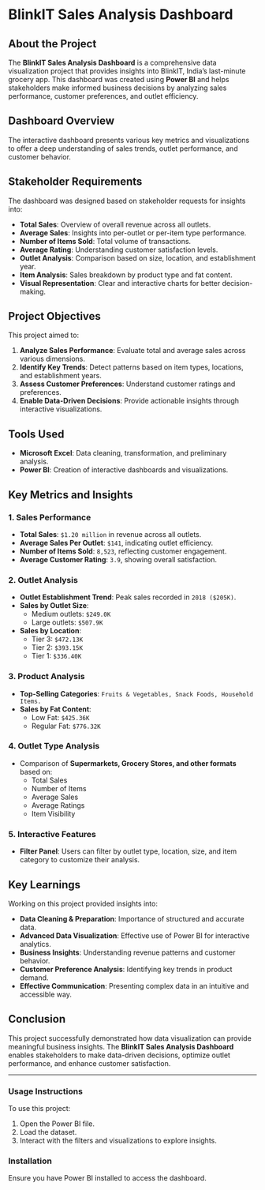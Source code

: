 # BlinkIT Sales Analysis Dashboard

## About the Project
The **BlinkIT Sales Analysis Dashboard** is a comprehensive data visualization project that provides insights into BlinkIT, India’s last-minute grocery app. This dashboard was created using **Power BI** and helps stakeholders make informed business decisions by analyzing sales performance, customer preferences, and outlet efficiency.

## Dashboard Overview
The interactive dashboard presents various key metrics and visualizations to offer a deep understanding of sales trends, outlet performance, and customer behavior.

## Stakeholder Requirements
The dashboard was designed based on stakeholder requests for insights into:
- **Total Sales**: Overview of overall revenue across all outlets.
- **Average Sales**: Insights into per-outlet or per-item type performance.
- **Number of Items Sold**: Total volume of transactions.
- **Average Rating**: Understanding customer satisfaction levels.
- **Outlet Analysis**: Comparison based on size, location, and establishment year.
- **Item Analysis**: Sales breakdown by product type and fat content.
- **Visual Representation**: Clear and interactive charts for better decision-making.

## Project Objectives
This project aimed to:
1. **Analyze Sales Performance**: Evaluate total and average sales across various dimensions.
2. **Identify Key Trends**: Detect patterns based on item types, locations, and establishment years.
3. **Assess Customer Preferences**: Understand customer ratings and preferences.
4. **Enable Data-Driven Decisions**: Provide actionable insights through interactive visualizations.

## Tools Used
- **Microsoft Excel**: Data cleaning, transformation, and preliminary analysis.
- **Power BI**: Creation of interactive dashboards and visualizations.

## Key Metrics and Insights
### 1. Sales Performance
- **Total Sales**: `$1.20 million` in revenue across all outlets.
- **Average Sales Per Outlet**: `$141`, indicating outlet efficiency.
- **Number of Items Sold**: `8,523`, reflecting customer engagement.
- **Average Customer Rating**: `3.9`, showing overall satisfaction.

### 2. Outlet Analysis
- **Outlet Establishment Trend**: Peak sales recorded in `2018 ($205K)`.
- **Sales by Outlet Size**: 
  - Medium outlets: `$249.0K`
  - Large outlets: `$507.9K`
- **Sales by Location**: 
  - Tier 3: `$472.13K`
  - Tier 2: `$393.15K`
  - Tier 1: `$336.40K`

### 3. Product Analysis
- **Top-Selling Categories**: `Fruits & Vegetables, Snack Foods, Household Items.`
- **Sales by Fat Content**:
  - Low Fat: `$425.36K`
  - Regular Fat: `$776.32K`

### 4. Outlet Type Analysis
- Comparison of **Supermarkets, Grocery Stores, and other formats** based on:
  - Total Sales
  - Number of Items
  - Average Sales
  - Average Ratings
  - Item Visibility

### 5. Interactive Features
- **Filter Panel**: Users can filter by outlet type, location, size, and item category to customize their analysis.

## Key Learnings
Working on this project provided insights into:
- **Data Cleaning & Preparation**: Importance of structured and accurate data.
- **Advanced Data Visualization**: Effective use of Power BI for interactive analytics.
- **Business Insights**: Understanding revenue patterns and customer behavior.
- **Customer Preference Analysis**: Identifying key trends in product demand.
- **Effective Communication**: Presenting complex data in an intuitive and accessible way.

## Conclusion
This project successfully demonstrated how data visualization can provide meaningful business insights. The **BlinkIT Sales Analysis Dashboard** enables stakeholders to make data-driven decisions, optimize outlet performance, and enhance customer satisfaction.

---

### Usage Instructions
To use this project:
1. Open the Power BI file.
2. Load the dataset.
3. Interact with the filters and visualizations to explore insights.

### Installation
Ensure you have Power BI installed to access the dashboard.

